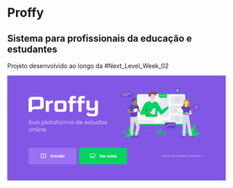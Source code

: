 # Proffy
## Sistema para profissionais da educação e estudantes
Projeto desenvolvido ao longo da #Next_Level_Week_02

![Screenshot da Landing Page do Proffy](landing-page.png)
